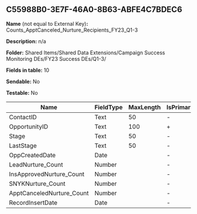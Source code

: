 ## C55988B0-3E7F-46A0-8B63-ABFE4C7BDEC6

**Name** (not equal to External Key)**:** Counts_ApptCanceled_Nurture_Recipients_FY23_Q1-3

**Description:** n/a

**Folder:** Shared Items/Shared Data Extensions/Campaign Success Monitoring DEs/FY23 Success DEs/Q1-3/

**Fields in table:** 10

**Sendable:** No

**Testable:** No

| Name | FieldType | MaxLength | IsPrimaryKey | IsNullable | DefaultValue |
| --- | --- | --- | --- | --- | --- |
| ContactID | Text | 50 | - | + |  |
| OpportunityID | Text | 100 | + | - |  |
| Stage | Text | 50 | - | + |  |
| LastStage | Text | 50 | - | + |  |
| OppCreatedDate | Date |  | - | + |  |
| LeadNurture_Count | Number |  | - | + |  |
| InsApprovedNurture_Count | Number |  | - | + |  |
| SNYKNurture_Count | Number |  | - | + |  |
| ApptCanceledNurture_Count | Number |  | - | + |  |
| RecordInsertDate | Date |  | - | + | GetDate() |
